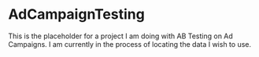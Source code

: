 # AdCampaignTesting

This is the placeholder for a project I am doing with AB Testing on Ad Campaigns. I am currently in the process of locating the data I wish to use. 